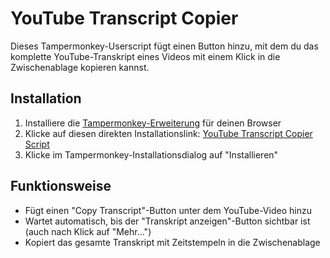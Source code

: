 # YouTube Transcript Copier

Dieses Tampermonkey-Userscript fügt einen Button hinzu, mit dem du das komplette YouTube-Transkript eines Videos mit einem Klick in die Zwischenablage kopieren kannst.

## Installation

1. Installiere die [Tampermonkey-Erweiterung](https://www.tampermonkey.net/) für deinen Browser
2. Klicke auf diesen direkten Installationslink: [YouTube Transcript Copier Script](https://raw.githubusercontent.com/eltoro0815/youtube-transcript-copier/main/youtube-transcript-copier.user.js)
3. Klicke im Tampermonkey-Installationsdialog auf "Installieren"

## Funktionsweise

- Fügt einen "Copy Transcript"-Button unter dem YouTube-Video hinzu
- Wartet automatisch, bis der "Transkript anzeigen"-Button sichtbar ist (auch nach Klick auf "Mehr...")
- Kopiert das gesamte Transkript mit Zeitstempeln in die Zwischenablage 
